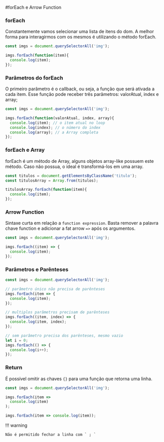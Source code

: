 #forEach e Arrow Function

### forEach

Constantemente vamos selecionar uma lista de itens do dom. A melhor forma para interagirmos com os mesmos é utilizando o método forEach.

```js
const imgs = document.querySelectorAll('img');

imgs.forEach(function(item){
  console.log(item);
});
```

### Parâmetros do forEach

O primeiro parâmetro é o callback, ou seja, a função que será ativada a cada item. Esse função pode receber três parâmetros: valorAtual, index e array;

```js
const imgs = document.querySelectorAll('img');

imgs.forEach(function(valorAtual, index, array){
  console.log(item); // o item atual no loop
  console.log(index); // o número do index
  console.log(array); // a Array completa
});
```

### forEach e Array

forEach é um método de Array, alguns objetos array-like possuem este método. Caso não possua, o ideal é transformá-los em uma array.

```js
const titulos = document.getElementsByClassName('titulo');
const titulosArray = Array.from(titulos);

titulosArray.forEach(function(item){
  console.log(item);
});
```

### Arrow Function

Sintaxe curta em relação a `function expression`. Basta remover a palavra chave function e adicionar a fat arrow `=>` após os argumentos.

```js
const imgs = document.querySelectorAll('img');

imgs.forEach((item) => {
  console.log(item);
});
```

### Parâmetros e Parênteses

```js
const imgs = document.querySelectorAll('img');

// parâmetro único não precisa de parênteses
imgs.forEach(item => {
  console.log(item);
});

// multiplos parâmetros precisam de parênteses
imgs.forEach((item, index) => {
  console.log(item, index);
});

// sem parâmetro precisa dos parênteses, mesmo vazio
let i = 0;
imgs.forEach(() => {
  console.log(i++);
});
```

### Return 

É possível omitir as chaves ` {} ` para uma função que retorna uma linha.

```js
const imgs = document.querySelectorAll('img');

imgs.forEach(item => 
  console.log(item)
);

imgs.forEach(item => console.log(item));
```

!!! warning

    Não é permitido fechar a linha com ` ; `

    



